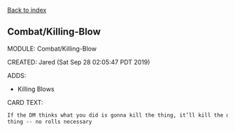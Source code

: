 [Back to index](#Index)

## Combat/Killing-Blow

MODULE: Combat/Killing-Blow

CREATED: Jared (Sat Sep 28 02:05:47 PDT 2019)

ADDS:

  - Killing Blows

CARD TEXT:

```md
If the DM thinks what you did is gonna kill the thing, it’ll kill the damn
thing -- no rolls necessary
```
